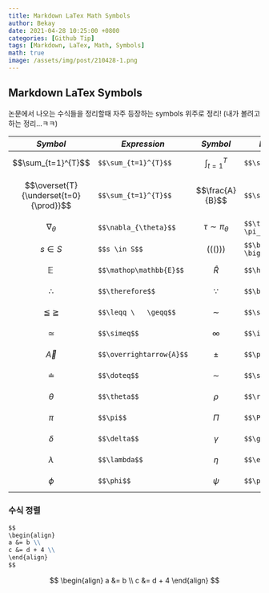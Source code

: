 ```yaml
---
title: Markdown LaTex Math Symbols
author: Bekay
date: 2021-04-28 10:25:00 +0800
categories: [Github Tip]
tags: [Markdown, LaTex, Math, Symbols]
math: true
image: /assets/img/post/210428-1.png
---
```


## Markdown LaTex Symbols

논문에서 나오는 수식들을 정리할때 자주 등장하는 symbols 위주로 정리!
(내가 볼려고 하는 정리...ㅋㅋ)

|***Symbol***|***Expression***|***Symbol***|***Expression***|
|---|---|---|---|
|$$\sum_{t=1}^{T}$$|`$$\sum_{t=1}^{T}$$`|$$\int_{t=1}^{T}$$|`$$\sum_{t=1}^{T}$$`|
|$$\overset{T}{\underset{t=0}{\prod}}$$|`$$\sum_{t=1}^{T}$$`|$$\frac{A}{B}$$|`$$\sum_{t=1}^{T}$$`|
|$$\nabla_{\theta}$$|`$$\nabla_{\theta}$$`|$$\tau \sim \pi_{\theta}$$|`$$\tau \sim \pi_{\theta}$$`|
|$$s \in S$$|`$$s \in S$$`|$$\bigg( \big( () \big) \bigg)$$|`$$\bigg( \big( () \big) \bigg)$$`|
|$$\mathop \mathbb{E}$$|`$$\mathop\mathbb{E}$$`|$$\hat{R}$$|`$$\hat{R}$$`|
|$$\therefore$$|`$$\therefore$$`|$$\because$$|`$$\because$$`|
|$$\leqq \   \geqq$$|`$$\leqq \   \geqq$$`|$$\sim$$|`$$\sim$$`|
|$$\simeq$$|`$$\simeq$$`|$$\infty$$|`$$\infty$$`|
|$$\overrightarrow{A}$$|`$$\overrightarrow{A}$$`|$$\pm$$|`$$\pm$$`|
|$$\doteq$$|`$$\doteq$$`|$$\sim$$|`$$\sim$$`|
|$$\theta$$|`$$\theta$$`|$$\rho$$|`$$\rho$$`|
|$$\pi$$|`$$\pi$$`|$$\Pi$$|`$$\Pi$$`|
|$$\delta$$|`$$\delta$$`|$$\gamma$$|`$$\gamma$$`|
|$$\lambda$$|`$$\lambda$$`|$$\eta$$|`$$\eta$$`|
|$$\phi$$|`$$\phi$$`|$$\psi$$|`$$\psi$$`|

### 수식 정렬
```markdown
$$
\begin{align}
a &= b \\
c &= d + 4 \\
\end{align}
$$
```

$$
\begin{align}
a &= b \\
c &= d + 4
\end{align}
$$